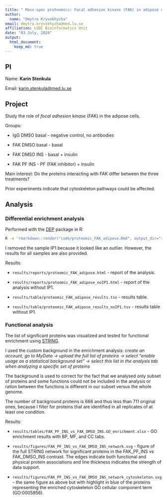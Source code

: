 ```yaml
---
title: " Mass-spec proteomics: Focal adhesion kinase (FAK) in adipose cells"
author:
  name: "Dmytro Kryvokhyzha"
email: dmytro.kryvokhyzha@med.lu.se
affiliation: LUDC Bioinformatics Unit
date: "03 July, 2024"
output:
  html_document:
    keep_md: true
---
```

  


## PI

Name: **Karin Stenkula**

Email: [karin.stenkula@med.lu.se](mailto:karin.stenkula@med.lu.se)

## Project

Study the role of *focal adhesion kinase* (FAK) in the adipose cells.

Groups:

  - IgG DMSO basal - negative control, no antibodies

  - FAK DMSO basal - basal
 
  - FAK DMSO INS - basal + insulin

  - FAK PF INS - PF (FAK inhibitor) + insulin

Main interest: Do the proteins interacting with FAK differ between the three treatments? 

Prior experiments indicate that cytoskeleton pathways could be affected.

## Analysis

### Differential enrichment analysis 

Performed with the [DEP](https://bioconductor.org/packages/release/bioc/html/DEP.html) package in R:


``` bash
R -e 'rmarkdown::render("code/proteomic_FAK_adipose.Rmd", output_dir="results/reports/")'
```

I removed the sample IP1 because it looked like an outlier. However, the results
for all samples are also provided.

Results:

  - `results/reports/proteomic_FAK_adipose.html` - report of the analysis.
  
  - `results/reports/proteomic_FAK_adipose_noIP1.html` - report of the analysis without IP1.
  
  - `results/table/proteomic_FAK_adipose_results.tsv` - results table.
  
  - `results/table/proteomic_FAK_adipose_results_noIP1.tsv` - results table without IP1.

### Functional analysis

The list of significant proteins was visualized and tested for functional enrichment using [STRING](https://string-db.org).

I used the custom background in the enrichment analysis: *create an account, 
go to MyData -> upload the full list of proteins -> select “enable usage as a statistical background set"
-> select this list in the analysis tab when analyzing a specific set of proteins*

The background is used to correct for the fact that we analysed only subset of proteins 
and some functions could not be included in the analysis or ration between the functions 
is different in our subset versus the whole genome.

The number of background proteins is 666 and thus less than 711 original ones,
because I filter for proteins that are identified in all replicates of at least one condition.

Results:

  - `results/tables/FAK_PF_INS_vs_FAK_DMSO_INS.GO_enrichment.xlsx` - GO enrichment results with BP, MF, and CC tabs.

  - `results/figures/FAK_PF_INS_vs_FAK_DMSO_INS_network.svg` - figure of the full STRING network for significant proteins in the FAK_PF_INS vs FAK_DMSO_INS contrast. The edges indicate both functional and physical protein associations and line thickness indicates the strength of data support.

  - `results/figures/FAK_PF_INS_vs_FAK_DMSO_INS_network_cytoskeleton.svg` - the same figure as above but with highlight in blue of the proteins representing the enriched cytoskeleton GO cellular component term (GO:0005856).
